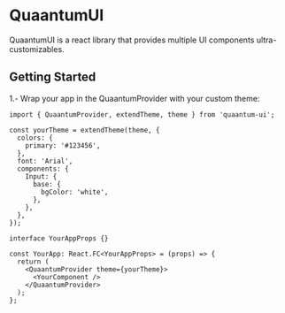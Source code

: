 # QuaantumUI

QuaantumUI is a react library that provides multiple UI components ultra-customizables.

## Getting Started

1.- Wrap your app in the QuaantumProvider with your custom theme:
```tsx
import { QuaantumProvider, extendTheme, theme } from 'quaantum-ui';

const yourTheme = extendTheme(theme, {
  colors: {
    primary: '#123456',
  },
  font: 'Arial',
  components: {
    Input: {
      base: {
        bgColor: 'white',
      },
    },
  },
});

interface YourAppProps {}

const YourApp: React.FC<YourAppProps> = (props) => {
  return (
    <QuaantumProvider theme={yourTheme}>
      <YourComponent />
    </QuaantumProvider>
  );
};
```
